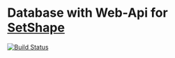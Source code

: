 # Database with Web-Api for [SetShape](https://github.com/Mewgrammer/SetShape)

[![Build Status](https://dev.azure.com/xtremekrotas/SetShape/_apis/build/status/setshape%20-%201%20-%20CI?branchName=master)](https://dev.azure.com/xtremekrotas/SetShape/_build/latest?definitionId=3&branchName=master)
